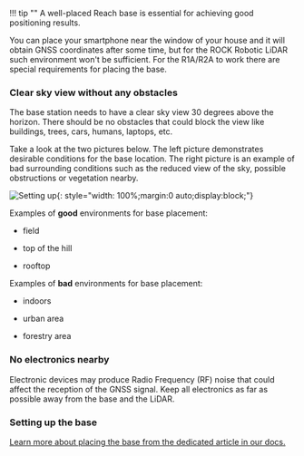 !!! tip ""
    A well-placed Reach base is essential for achieving good positioning results.

You can place your smartphone near the window of your house and it will obtain GNSS coordinates after some time, but for the ROCK Robotic LiDAR such environment won't be sufficient. For the R1A/R2A to work there are special requirements for placing the base.

### Clear sky view without any obstacles

The base station needs to have a clear sky view 30 degrees above the horizon. There should be no obstacles that could block the view like buildings, trees, cars, humans, laptops, etc.

Take a look at the two pictures below. The left picture demonstrates desirable conditions for the base location. The right picture is an example of bad surrounding conditions such as the reduced view of the sky, possible obstructions or vegetation nearby.

![Setting up](../img/Reach-placement-correct-wrong.png){: style="width: 100%;margin:0 auto;display:block;"}
<br />

Examples of **good** environments for base placement:

* field

* top of the hill

* rooftop

Examples of **bad** environments for base placement:

* indoors

* urban area

* forestry area


### No electronics nearby

Electronic devices may produce Radio Frequency (RF) noise that could affect the reception of the GNSS signal. Keep all electronics as far as possible away from the base and the LiDAR.

### Setting up the base

[Learn more about placing the base from the dedicated article in our docs.](../tutorials/Placing-the-Base.md)
